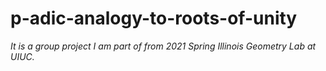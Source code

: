 # p-adic-analogy-to-roots-of-unity
*It is a group project I am part of from 2021 Spring Illinois Geometry Lab at UIUC.*
